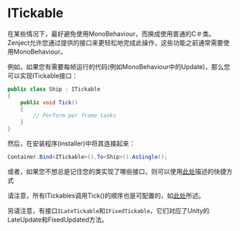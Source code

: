 # ITickable

在某些情况下，最好避免使用MonoBehaviour，而换成使用普通的C＃类。 Zenject允许您通过提供的接口来更轻松地完成此操作，这些功能之前通常需要使用MonoBehaviour。

例如，如果您有需要每帧运行的代码(例如MonoBehaviour中的Update)，那么您可以实现ITickable接口：

```csharp
public class Ship : ITickable
{
    public void Tick()
    {
        // Perform per frame tasks
    }
}
```

然后，在安装程序(installer)中将其连接起来：

```csharp
Container.Bind<ITickable>().To<Ship>().AsSingle();
```

或者，如果您不想总是记住您的类实现了哪些接口，则可以使用[此处](all-interfaces-shortcuts.md)描述的快捷方式

请注意，所有ITickables调用Tick()的顺序也是可配置的，如[此处](update--initialization-order.md)所述。

另请注意，有接口`ILateTickable`和`IFixedTickable`，它们对应了Unity的LateUpdate和FixedUpdated方法。